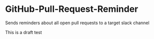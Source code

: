 # GitHub-Pull-Request-Reminder
Sends reminders about all open pull requests to a target slack channel

This is a draft test
